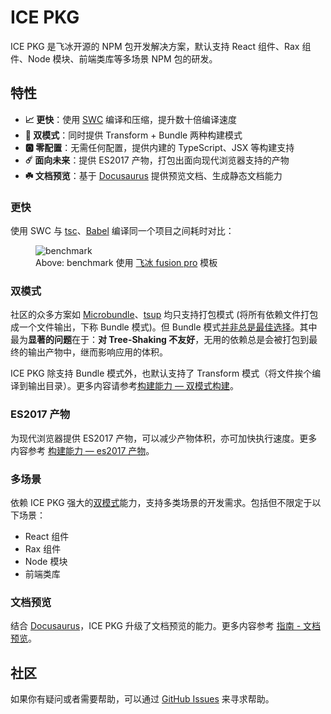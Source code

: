 # ICE PKG

ICE PKG 是飞冰开源的 NPM 包开发解决方案，默认支持 React 组件、Rax 组件、Node 模块、前端类库等多场景 NPM 包的研发。

## 特性

- **📈 更快**：使用 [SWC](https://swc.rs/docs/configuration/swcrc) 编译和压缩，提升数十倍编译速度
- **🎊 双模式**：同时提供 Transform + Bundle 两种构建模式
- **🅾️ 零配置**：无需任何配置，提供内建的 TypeScript、JSX 等构建支持
- **☄️ 面向未来**：提供 ES2017 产物，打包出面向现代浏览器支持的产物
- **☘️ 文档预览**：基于 [Docusaurus](https://docusaurus.io/) 提供预览文档、生成静态文档能力

### 更快

使用 SWC 与 [tsc](https://www.typescriptlang.org/)、[Babel](https://babeljs.io/) 编译同一个项目之间耗时对比：

<figure style={{
  maxWidth: '800px',
  fontSize: '13px',
  lineHeight: '20px'
}}>
  <img src="https://img.alicdn.com/imgextra/i1/O1CN01MoY2ji23DGjyTw2Dh_!!6000000007221-2-tps-2972-638.png" alt="benchmark" />

<figcaption>Above: benchmark 使用 <a href="https://github.com/maoxiaoke/pkg-benchmark">飞冰 fusion pro</a> 模板</figcaption>
</figure>

### 双模式

社区的众多方案如 [Microbundle](https://github.com/developit/microbundle)、[tsup](https://github.com/egoist/tsup) 均只支持打包模式 (将所有依赖文件打包成一个文件输出，下称 Bundle 模式)。但 Bundle 模式[并非总是最佳选择](https://github.com/ice-lab/icepkg/issues/301)。其中最为**显著的问题**在于：**对 Tree-Shaking 不友好**，无用的依赖总是会被打包到最终的输出产物中，继而影响应用的体积。

ICE PKG 除支持 Bundle 模式外，也默认支持了 Transform 模式（将文件挨个编译到输出目录）。更多内容请参考[构建能力 — 双模式构建](./guide/abilities#双模式构建)。

### ES2017 产物

为现代浏览器提供 ES2017 产物，可以减少产物体积，亦可加快执行速度。更多内容参考 [构建能力 — es2017 产物](./guide/abilities#es2017-产物)。

### 多场景

依赖 ICE PKG 强大的[双模式](#双模式)能力，支持多类场景的开发需求。包括但不限定于以下场景：

+ React 组件
+ Rax 组件
+ Node 模块
+ 前端类库

### 文档预览

结合 [Docusaurus](https://docusaurus.io/)，ICE PKG 升级了文档预览的能力。更多内容参考 [指南 - 文档预览](./guide/preview)。

## 社区

如果你有疑问或者需要帮助，可以通过 [GitHub Issues](https://github.com/ice-lab/icepkg/issues) 来寻求帮助。

